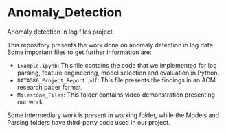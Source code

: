 # Anomaly_Detection
Anomaly detection in log files project.

This repository presents the work done on anomaly detection in log data. Some important files to get further information are:  

- `Example.ipynb`: This file contains the code that we implemented for log parsing, feature engineering, model selection and evaluation in Python.
- `DATA586_Project_Report.pdf`: This file presents the findings in an ACM research paper format.
- `Milestone_Files`: This folder contains video demonstration presenting our work.

Some intermediary work is present in working folder, while the Models and Parsing folders have third-party code used in our project.

